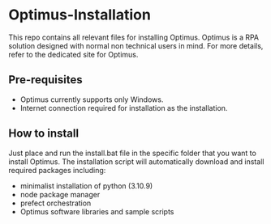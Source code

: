 # Optimus-Installation
This repo contains all relevant files for installing Optimus.
Optimus is a RPA solution designed with normal non technical users in mind.  For more details, refer to the dedicated site for Optimus.

## Pre-requisites
- Optimus currently supports only Windows.
- Internet connection required for installation as the installation.

## How to install
Just place and run the install.bat file in the specific folder that you want to install Optimus.
The installation script will automatically download and install required packages including:
- minimalist installation of python (3.10.9)
- node package manager
- prefect orchestration
- Optimus software libraries and sample scripts
